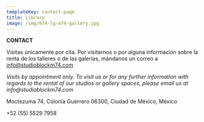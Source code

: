 ```yaml
---
templateKey: contact-page
title: Library
image: /img/m74-lg-m74-gallery.jpg
---
```

**CONTACT**

Visitas únicamente por cita.  Por visitarnos o por alguna información sobre la renta de los talleres o de las galerías, mándanos un correo a info@studioblockm74.com

_Visits by appointment only. To visit us or for any further information with regards to the rental of our studios or gallery spaces, please email us at info@studioblockm74.com_

Moctezuma 74, Colonia Guerrero 06300, Ciudad de México, México

+52 (55) 5529 7958
